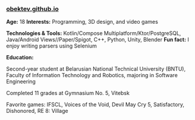 ### <a href="https://obektev.github.io">obektev.github.io</a>

**Age:** 18
**Interests:** Programming, 3D design, and video games

**Technologies & Tools:** Kotlin/Compose Multiplatform/Ktor/PostgreSQL, Java/Android Views//Paper/Spigot, C++, Python, Unity, Blender
**Fun fact:** I enjoy writing parsers using Selenium

**Education:**

Second-year student at Belarusian National Technical University (BNTU), Faculty of Information Technology and Robotics, majoring in Software Engineering

Completed 11 grades at Gymnasium No. 5, Vitebsk

Favorite games:
IFSCL, Voices of the Void, Devil May Cry 5, Satisfactory, Dishonored, RE 8: Village
